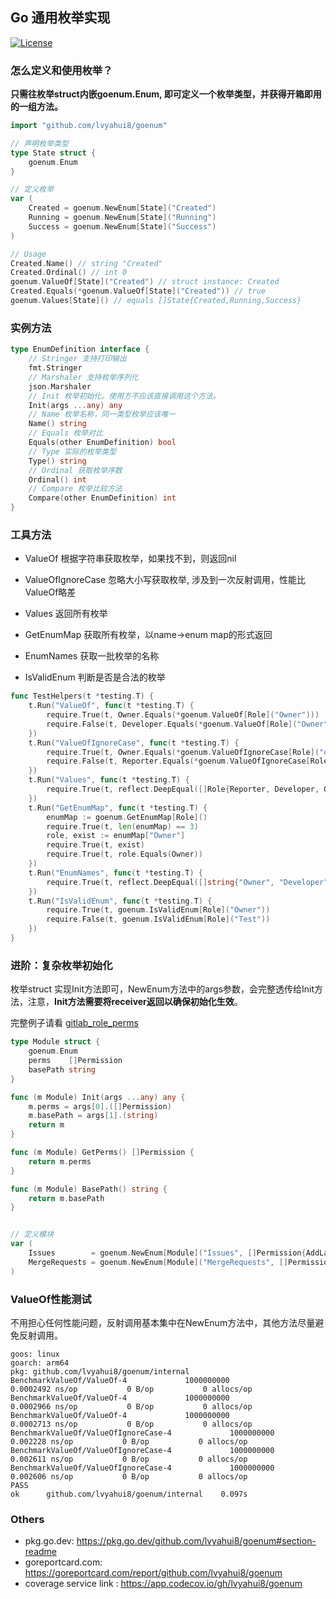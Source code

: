 ## Go 通用枚举实现

[![License](https://img.shields.io/badge/license-Apache%202-blue.svg)](https://www.apache.org/licenses/LICENSE-2.0)


### 怎么定义和使用枚举？

**只需往枚举struct内嵌goenum.Enum, 即可定义一个枚举类型，并获得开箱即用的一组方法。**

```go
import "github.com/lvyahui8/goenum"

// 声明枚举类型
type State struct {
    goenum.Enum
}

// 定义枚举
var (
    Created = goenum.NewEnum[State]("Created")
    Running = goenum.NewEnum[State]("Running")
    Success = goenum.NewEnum[State]("Success")
)

// Usage
Created.Name() // string "Created"
Created.Ordinal() // int 0
goenum.ValueOf[State]("Created") // struct instance: Created
Created.Equals(*goenum.ValueOf[State]("Created")) // true
goenum.Values[State]() // equals []State{Created,Running,Success}
```

### 实例方法

```go
type EnumDefinition interface {
    // Stringer 支持打印输出
    fmt.Stringer
    // Marshaler 支持枚举序列化
    json.Marshaler
    // Init 枚举初始化。使用方不应该直接调用这个方法。
    Init(args ...any) any
    // Name 枚举名称，同一类型枚举应该唯一
    Name() string
    // Equals 枚举对比
    Equals(other EnumDefinition) bool
    // Type 实际的枚举类型
    Type() string
    // Ordinal 获取枚举序数
    Ordinal() int
    // Compare 枚举比较方法
    Compare(other EnumDefinition) int
}
```

### 工具方法

- ValueOf 根据字符串获取枚举，如果找不到，则返回nil

- ValueOfIgnoreCase 忽略大小写获取枚举, 涉及到一次反射调用，性能比ValueOf略差

- Values 返回所有枚举

- GetEnumMap 获取所有枚举，以name->enum map的形式返回

- EnumNames  获取一批枚举的名称

- IsValidEnum 判断是否是合法的枚举

```go
func TestHelpers(t *testing.T) {
    t.Run("ValueOf", func(t *testing.T) {
        require.True(t, Owner.Equals(*goenum.ValueOf[Role]("Owner")))
        require.False(t, Developer.Equals(*goenum.ValueOf[Role]("Owner")))
    })
    t.Run("ValueOfIgnoreCase", func(t *testing.T) {
        require.True(t, Owner.Equals(*goenum.ValueOfIgnoreCase[Role]("oWnEr")))
        require.False(t, Reporter.Equals(*goenum.ValueOfIgnoreCase[Role]("oWnEr")))
    })
    t.Run("Values", func(t *testing.T) {
        require.True(t, reflect.DeepEqual([]Role{Reporter, Developer, Owner}, goenum.Values[Role]()))
    })
    t.Run("GetEnumMap", func(t *testing.T) {
        enumMap := goenum.GetEnumMap[Role]()
        require.True(t, len(enumMap) == 3)
        role, exist := enumMap["Owner"]
        require.True(t, exist)
        require.True(t, role.Equals(Owner))
    })
    t.Run("EnumNames", func(t *testing.T) {
        require.True(t, reflect.DeepEqual([]string{"Owner", "Developer"}, goenum.EnumNames(Owner, Developer)))
    })
    t.Run("IsValidEnum", func(t *testing.T) {
        require.True(t, goenum.IsValidEnum[Role]("Owner"))
        require.False(t, goenum.IsValidEnum[Role]("Test"))
    })
}
```

### 进阶：复杂枚举初始化

枚举struct 实现Init方法即可，NewEnum方法中的args参数，会完整透传给Init方法，注意，**Init方法需要将receiver返回以确保初始化生效**。

完整例子请看 [gitlab_role_perms](internal/role_enums.go)

```go
type Module struct {
    goenum.Enum
    perms    []Permission
    basePath string
}

func (m Module) Init(args ...any) any {
    m.perms = args[0].([]Permission)
    m.basePath = args[1].(string)
    return m
}

func (m Module) GetPerms() []Permission {
    return m.perms
}

func (m Module) BasePath() string {
    return m.basePath
}


// 定义模块
var (
    Issues        = goenum.NewEnum[Module]("Issues", []Permission{AddLabels, AddTopic}, "/issues/")
    MergeRequests = goenum.NewEnum[Module]("MergeRequests", []Permission{ViewMergeRequest, ApproveMergeRequest, DeleteMergeRequest}, "/merge/")
)
```

### ValueOf性能测试

不用担心任何性能问题，反射调用基本集中在NewEnum方法中，其他方法尽量避免反射调用。

```text
goos: linux
goarch: arm64
pkg: github.com/lvyahui8/goenum/internal
BenchmarkValueOf/ValueOf-4             1000000000             0.0002492 ns/op           0 B/op           0 allocs/op
BenchmarkValueOf/ValueOf-4             1000000000             0.0002966 ns/op           0 B/op           0 allocs/op
BenchmarkValueOf/ValueOf-4             1000000000             0.0002713 ns/op           0 B/op           0 allocs/op
BenchmarkValueOf/ValueOfIgnoreCase-4             1000000000             0.002228 ns/op           0 B/op           0 allocs/op
BenchmarkValueOf/ValueOfIgnoreCase-4             1000000000             0.002611 ns/op           0 B/op           0 allocs/op
BenchmarkValueOf/ValueOfIgnoreCase-4             1000000000             0.002606 ns/op           0 B/op           0 allocs/op
PASS
ok      github.com/lvyahui8/goenum/internal    0.097s
```
### Others

- pkg.go.dev: https://pkg.go.dev/github.com/lvyahui8/goenum#section-readme
- goreportcard.com: https://goreportcard.com/report/github.com/lvyahui8/goenum
- coverage service link : https://app.codecov.io/gh/lvyahui8/goenum
